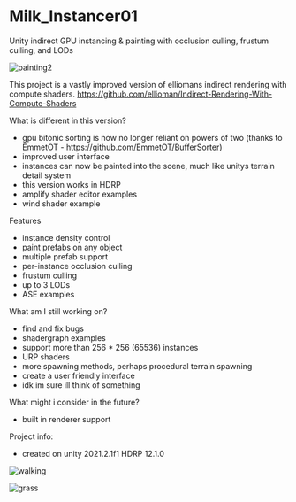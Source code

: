 # Milk_Instancer01
 Unity indirect GPU instancing & painting with occlusion culling, frustum culling, and LODs
 
 ![painting2](https://user-images.githubusercontent.com/59656122/143315069-8fce511a-4012-48f8-8a07-b9140d8e5ca1.gif)

 This project is a vastly improved version of elliomans indirect rendering with compute shaders. https://github.com/ellioman/Indirect-Rendering-With-Compute-Shaders
 
 What is different in this version?
  - gpu bitonic sorting is now no longer reliant on powers of two (thanks to EmmetOT - https://github.com/EmmetOT/BufferSorter)
  - improved user interface
  - instances can now be painted into the scene, much like unitys terrain detail system
  - this version works in HDRP
  - amplify shader editor examples
  - wind shader example

Features
  - instance density control
  - paint prefabs on any object
  - multiple prefab support
  - per-instance occlusion culling
  - frustum culling
  - up to 3 LODs
  - ASE examples


 What am I still working on?
  - find and fix bugs
  - shadergraph examples
  - support more than 256 * 256 (65536) instances
  - URP shaders
  - more spawning methods, perhaps procedural terrain spawning
  - create a user friendly interface
  - idk im sure ill think of something


 What might i consider in the future?
  - built in renderer support

 Project info:
  - created on unity 2021.2.1f1 HDRP 12.1.0

![walking](https://user-images.githubusercontent.com/59656122/143317319-14eb5d2f-3adf-45b2-9dfd-b1ea95af971b.gif)

![grass](https://user-images.githubusercontent.com/59656122/142703484-4bb21330-5e90-4cea-a69a-ff53977d595f.gif)
